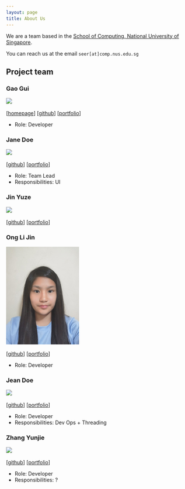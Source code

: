 ```yaml
---
layout: page
title: About Us
---
```


We are a team based in the [School of Computing, National University of Singapore](http://www.comp.nus.edu.sg).

You can reach us at the email `seer[at]comp.nus.edu.sg`

## Project team

### Gao Gui

<img src="images/perpetual09.png" width="200px">

[[homepage](https://github.com/Perpetual09)]
[[github](https://github.com/Perpetual09)]
[[portfolio](https://github.com/Perpetual09/tp)]

* Role: Developer

### Jane Doe

<img src="images/johndoe.png" width="200px">

[[github](http://github.com/johndoe)]
[[portfolio](team/johndoe.md)]

* Role: Team Lead
* Responsibilities: UI
### Jin Yuze

<img src="images/unicornjin.png" width="200px">

[[github](https://github.com/UnicornJin)]
[[portfolio]()]

### Ong Li Jin

<img src="images/onglijin.png" width="200px">

[[github](https://github.com/onglijin)] [[portfolio](team/johndoe.md)]

* Role: Developer

### Jean Doe

<img src="images/johndoe.png" width="200px">

[[github](http://github.com/johndoe)]
[[portfolio](team/johndoe.md)]

* Role: Developer
* Responsibilities: Dev Ops + Threading

### Zhang Yunjie

<img src="images/johndoe.png" width="200px">

[[github](http://github.com/zhang-yunjie)]
[[portfolio](team/johndoe.md)]

* Role: Developer
* Responsibilities: ?
